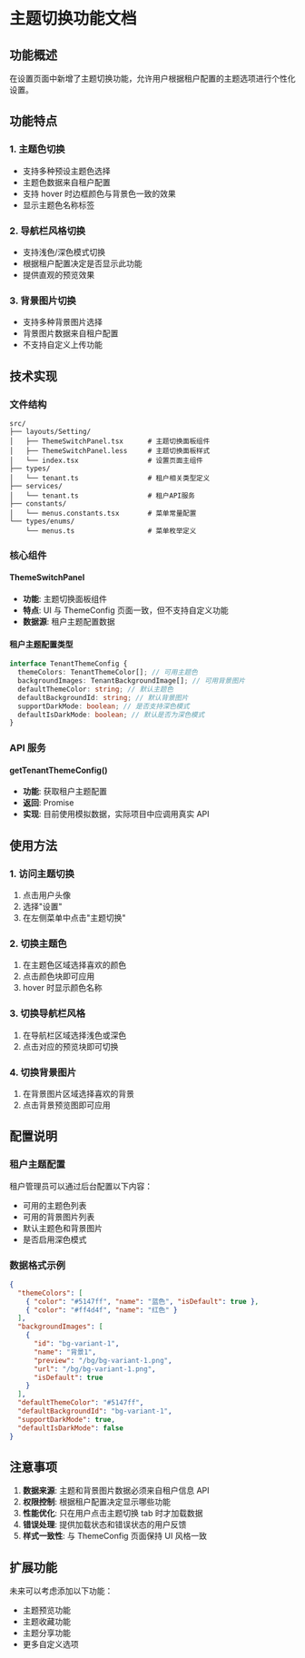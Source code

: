 # 主题切换功能文档

## 功能概述

在设置页面中新增了主题切换功能，允许用户根据租户配置的主题选项进行个性化设置。

## 功能特点

### 1. 主题色切换

- 支持多种预设主题色选择
- 主题色数据来自租户配置
- 支持 hover 时边框颜色与背景色一致的效果
- 显示主题色名称标签

### 2. 导航栏风格切换

- 支持浅色/深色模式切换
- 根据租户配置决定是否显示此功能
- 提供直观的预览效果

### 3. 背景图片切换

- 支持多种背景图片选择
- 背景图片数据来自租户配置
- 不支持自定义上传功能

## 技术实现

### 文件结构

```
src/
├── layouts/Setting/
│   ├── ThemeSwitchPanel.tsx      # 主题切换面板组件
│   ├── ThemeSwitchPanel.less     # 主题切换面板样式
│   └── index.tsx                 # 设置页面主组件
├── types/
│   └── tenant.ts                 # 租户相关类型定义
├── services/
│   └── tenant.ts                 # 租户API服务
├── constants/
│   └── menus.constants.tsx       # 菜单常量配置
└── types/enums/
    └── menus.ts                  # 菜单枚举定义
```

### 核心组件

#### ThemeSwitchPanel

- **功能**: 主题切换面板组件
- **特点**: UI 与 ThemeConfig 页面一致，但不支持自定义功能
- **数据源**: 租户主题配置数据

#### 租户主题配置类型

```typescript
interface TenantThemeConfig {
  themeColors: TenantThemeColor[]; // 可用主题色
  backgroundImages: TenantBackgroundImage[]; // 可用背景图片
  defaultThemeColor: string; // 默认主题色
  defaultBackgroundId: string; // 默认背景图片
  supportDarkMode: boolean; // 是否支持深色模式
  defaultIsDarkMode: boolean; // 默认是否为深色模式
}
```

### API 服务

#### getTenantThemeConfig()

- **功能**: 获取租户主题配置
- **返回**: Promise<TenantThemeConfig>
- **实现**: 目前使用模拟数据，实际项目中应调用真实 API

## 使用方法

### 1. 访问主题切换

1. 点击用户头像
2. 选择"设置"
3. 在左侧菜单中点击"主题切换"

### 2. 切换主题色

1. 在主题色区域选择喜欢的颜色
2. 点击颜色块即可应用
3. hover 时显示颜色名称

### 3. 切换导航栏风格

1. 在导航栏区域选择浅色或深色
2. 点击对应的预览块即可切换

### 4. 切换背景图片

1. 在背景图片区域选择喜欢的背景
2. 点击背景预览图即可应用

## 配置说明

### 租户主题配置

租户管理员可以通过后台配置以下内容：

- 可用的主题色列表
- 可用的背景图片列表
- 默认主题色和背景图片
- 是否启用深色模式

### 数据格式示例

```json
{
  "themeColors": [
    { "color": "#5147ff", "name": "蓝色", "isDefault": true },
    { "color": "#ff4d4f", "name": "红色" }
  ],
  "backgroundImages": [
    {
      "id": "bg-variant-1",
      "name": "背景1",
      "preview": "/bg/bg-variant-1.png",
      "url": "/bg/bg-variant-1.png",
      "isDefault": true
    }
  ],
  "defaultThemeColor": "#5147ff",
  "defaultBackgroundId": "bg-variant-1",
  "supportDarkMode": true,
  "defaultIsDarkMode": false
}
```

## 注意事项

1. **数据来源**: 主题和背景图片数据必须来自租户信息 API
2. **权限控制**: 根据租户配置决定显示哪些功能
3. **性能优化**: 只在用户点击主题切换 tab 时才加载数据
4. **错误处理**: 提供加载状态和错误状态的用户反馈
5. **样式一致性**: 与 ThemeConfig 页面保持 UI 风格一致

## 扩展功能

未来可以考虑添加以下功能：

- 主题预览功能
- 主题收藏功能
- 主题分享功能
- 更多自定义选项
